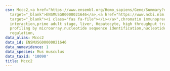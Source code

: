 ```yaml
---
csv: Mccc2,<a href="https://www.ensembl.org/Homo_sapiens/Gene/Summary?db=core;g=ENSMUSG00000021646"
  target="_blank">ENSMUSG00000021646</a>,<a href="https://www.ncbi.nlm.nih.gov/pubmed/23834426"
  target="_blank"><i class="fas fa-file"></i></a>",chromatin immunoprecipitation assay,direct
  interaction,prime adult stage, liver, Hepatocyte, high throughput transcription
  profiling by microarray,nucleotide sequence identification,nucleotide sequence identification,transcriptional
  regulation,
data_alias: Mccc2
data_id: ENSMUSG00000021646
data_numevidence: 1
data_species: Mus musculus
data_taxid: '10090'
title: Mccc2
---
```

